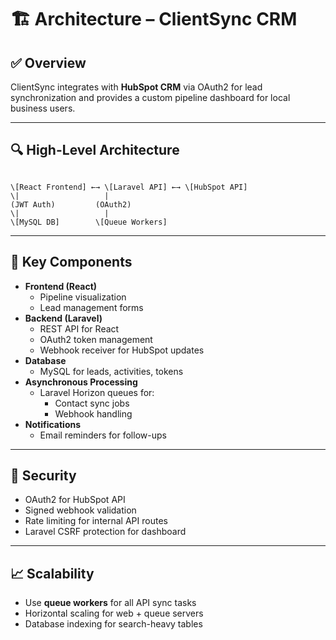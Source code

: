 # 🏗 Architecture – ClientSync CRM

## ✅ Overview
ClientSync integrates with **HubSpot CRM** via OAuth2 for lead synchronization and provides a custom pipeline dashboard for local business users.

---

## 🔍 High-Level Architecture

```

\[React Frontend] ←→ \[Laravel API] ←→ \[HubSpot API]
\|                   |
(JWT Auth)         (OAuth2)
\|                   |
\[MySQL DB]        \[Queue Workers]

```

---

## 🔧 Key Components
- **Frontend (React)**
    - Pipeline visualization
    - Lead management forms
- **Backend (Laravel)**
    - REST API for React
    - OAuth2 token management
    - Webhook receiver for HubSpot updates
- **Database**
    - MySQL for leads, activities, tokens
- **Asynchronous Processing**
    - Laravel Horizon queues for:
        - Contact sync jobs
        - Webhook handling
- **Notifications**
    - Email reminders for follow-ups

---

## 🔐 Security
- OAuth2 for HubSpot API
- Signed webhook validation
- Rate limiting for internal API routes
- Laravel CSRF protection for dashboard

---

## 📈 Scalability
- Use **queue workers** for all API sync tasks
- Horizontal scaling for web + queue servers
- Database indexing for search-heavy tables
```

